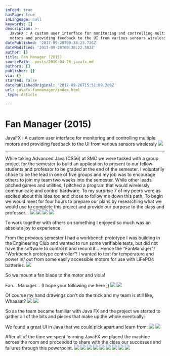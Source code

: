 ```yaml
---
inFeed: true
hasPage: true
inLanguage: null
keywords: []
description: >-
  JavaFX : A custom user interface for monitoring and controlling multiple
  motors and providing feedback to the UI from various sensors wirelessly
datePublished: '2017-09-28T00:38:23.726Z'
dateModified: '2017-09-28T00:38:22.582Z'
author: []
title: Fan Manager (2015)
sourcePath: _posts/2016-04-26-javafx.md
authors: []
publisher: {}
via: {}
starred: false
datePublishedOriginal: '2017-09-26T15:51:09.200Z'
url: javafx-fanmanager/index.html
_type: Article

---
```

# Fan Manager (2015)

JavaFX : A custom user interface for monitoring and controlling multiple motors and providing feedback to the UI from various sensors wirelessly
![](https://s3-us-west-2.amazonaws.com/the-grid-img/p/215c376eef703d47ab9a4e2d06df6128a1f9ba0a.png)

---

While taking Advanced Java (CS56) at SMC we were tasked with a group project for the semester to build an application to present to our fellow students and professor to be graded at the end of the semester. I voluntarily chose to be the lead in one of five groups and my job was to encourage others to join my team two weeks into the semester. While other leads pitched games and utilities, I pitched a program that would wirelessly communicate and control hardware. To my surprise 7 of my peers were as excited about this idea too and chose to follow me down this path. To begin we would meet for four hours to prepare our plans by researching what we would use to complete this project and provide our purpose to the class and professor...
![](https://the-grid-user-content.s3-us-west-2.amazonaws.com/0a62f7ec-7cf6-4d46-8abe-1fb3b8bcec4e.jpg)
![](https://the-grid-user-content.s3-us-west-2.amazonaws.com/0f553a24-7b5c-4965-9578-724a3a2b9cae.jpg)
![](https://the-grid-user-content.s3-us-west-2.amazonaws.com/b3a920eb-fbd6-46dd-85af-a2c3425f7f5a.jpg)
![](https://the-grid-user-content.s3-us-west-2.amazonaws.com/a9f46a26-37ec-4dc3-98f2-1ce56c917bb9.jpg)

To work together with others on something I enjoyed so much was an absolute joy to experience.

From the previous semester I had a workbench prototype I was building in the Engineering Club and wanted to run some verifiable tests, but did not have the software to control it and record it... Hence the "FanManager"/ "Workbench prototype controller"! I wanted to test for temperature and power in/ out from some easily accessible motors for use with LiFePO4 batteries. ![](https://the-grid-user-content.s3-us-west-2.amazonaws.com/c0b4e727-0a7c-45bf-9c5f-4e039bd93b3a.jpg)

So we mount a fan blade to the motor and viola! 

Fan... Manager... (I hope your following me here ;) ![](https://s3-us-west-2.amazonaws.com/the-grid-img/p/6e2ba7b20c9dd66448061bf6ab531d7c078b99aa.jpg)
![](https://s3-us-west-2.amazonaws.com/the-grid-img/p/114b62379100e49ff5bb495fcd1d6435c7893b57.jpg)

Of course my hand drawings don't do the trick and my team is still like, Whaaaat?
![](https://s3-us-west-2.amazonaws.com/the-grid-img/p/5edc60e24b82b678e4dd43cbd23a3eb79cba0c4e.jpg)
![](https://s3-us-west-2.amazonaws.com/the-grid-img/p/1807c0e2cacdb05dd92707dea5d49b83412ff2a9.jpg)

So as the team became familiar with Java FX and the project we started to gather all of the bits and pieces that make up the whole eventually:

We found a great UI in Java that we could pick apart and learn from:
![](https://s3-us-west-2.amazonaws.com/the-grid-img/p/2a65c45aa363467a1017a2581a1ce7bae4e816ed.png)
![](https://the-grid-user-content.s3-us-west-2.amazonaws.com/96b4a50b-ee4e-42c1-9630-10736e497e49.png)

After all of the time we spent learning JavaFX we placed the machine across the room and proceeded to share with the class our successes and failures through this powerpoint.
![](https://the-grid-user-content.s3-us-west-2.amazonaws.com/dd5373a2-7f2d-44c1-9d62-e8f6f315ea95.jpg)
![](https://the-grid-user-content.s3-us-west-2.amazonaws.com/08181f47-88e5-4e03-89d1-ac8b557c8c0f.jpg)
![](https://the-grid-user-content.s3-us-west-2.amazonaws.com/de6c6129-9991-41dd-a10f-7e76dcea4884.jpg)
![](https://the-grid-user-content.s3-us-west-2.amazonaws.com/030d2a8e-c76a-453f-9006-c3cad58a1a6c.jpg)
![](https://the-grid-user-content.s3-us-west-2.amazonaws.com/8451ccc4-902f-4d40-b8f7-c360266bc852.jpg)
![](https://the-grid-user-content.s3-us-west-2.amazonaws.com/e562cc8d-034b-4903-b4a4-b5af6f2625bd.jpg)
![](https://the-grid-user-content.s3-us-west-2.amazonaws.com/2ae22601-278d-418e-a01f-037e7c87c549.jpg)
![](https://the-grid-user-content.s3-us-west-2.amazonaws.com/04bd467a-d9ce-4ec4-9026-5c7eced6aa37.jpg)
![](https://the-grid-user-content.s3-us-west-2.amazonaws.com/31c95188-066b-4094-be7b-e48392fbbd24.jpg)